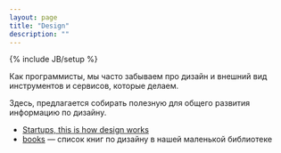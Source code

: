 ```yaml
---
layout: page
title: "Design"
description: ""
---
```

{% include JB/setup %}

Как программисты, мы часто забываем про дизайн и внешний вид инструментов и сервисов, которые делаем.

Здесь, предлагается собирать полезную для общего развития информацию по дизайну.

* [Startups, this is how design works](http://startupsthisishowdesignworks.com/)
* [books](/pages/books.html#design) — список книг по дизайну в нашей маленькой
  библиотеке
